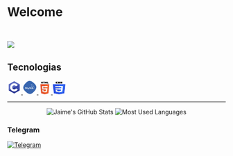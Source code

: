 # Welcome

<br>

![](https://komarev.com/ghpvc/?username=ShinKatsuo-C&style=flat-square)

## Tecnologias

<p>
        <a href="#">
            <img alt="C" width="32px" height="32px" src="assets1/C.png">
        </a>
        <a href="#">
            <img alt="MYSQL" width="32px" height="32px"src="assets1/mysql_PNG19.png">
        </a>
        <a href="#">
            <img alt="HTML" width="29px" height="29px" src="assets1/html.svg">
        </a>
       <a href="#">
            <img alt="CSS" width="29px" height="29px" src="assets1/ccs3.svg">
        </a>
    </p>

<hr>

<p align="center">
    <img alt="Jaime's GitHub Stats" height="150px"  src="https://github-readme-stats.vercel.app/api?username=ShinKatsuo&theme=dark&show_icons=true">
    <img alt="Most Used Languages" height="150px" src="https://github-readme-stats.vercel.app/api/top-langs/?username=ShinKatsuo&hide=html&layout=compact&theme=dark">
</p>
    
### Telegram  
    
<p>
    <a href="https://t.me/Sh1nKatsuo">
        <img alt="Telegram" src="https://img.shields.io/static/v1?style=flat&logo=telegram&logoColor=white&color=%239146FF&label=&message=Sh1nKatsuo"/>
    </a>
</p>

